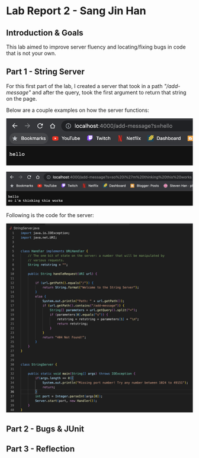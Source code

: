 # Lab Report 2 - Sang Jin Han

## Introduction & Goals

This lab aimed to improve server fluency and locating/fixing bugs in code that is not your own.

## Part 1 - String Server

For this first part of the lab, I created a server that took in a path *"/add-message"* and after the query,
took the first argument to return that string on the page. 

Below are a couple examples on how the server functions: 

![Add message photo 1](lr2-addphoto-1.png)

![Add message photo 2](lr2-addphoto-2.png)

Following is the code for the server:

![StringServer code](lr2-servercode.png)


## Part 2 - Bugs & JUnit







## Part 3 - Reflection


